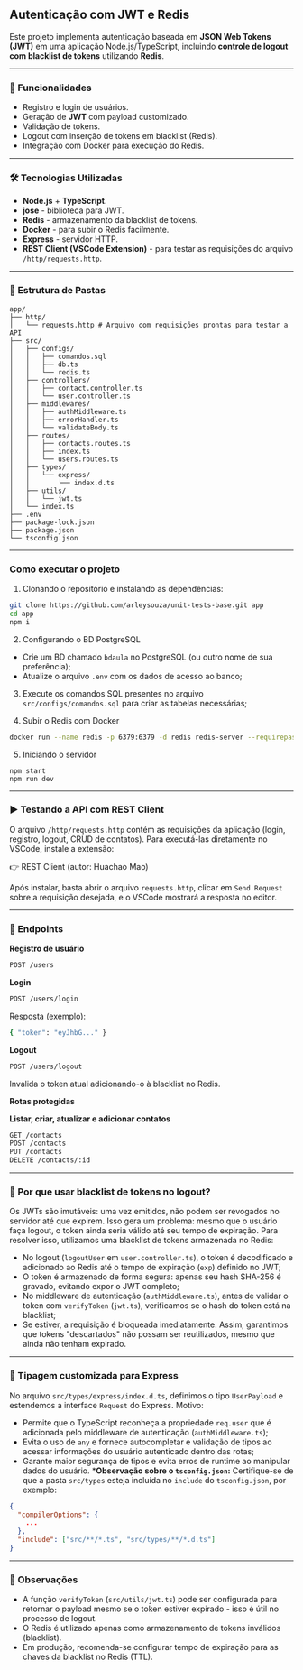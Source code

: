 ## Autenticação com JWT e Redis

Este projeto implementa autenticação baseada em **JSON Web Tokens (JWT)** em uma aplicação Node.js/TypeScript, incluindo **controle de logout com blacklist de tokens** utilizando **Redis**.

---

### 📌 Funcionalidades

- Registro e login de usuários.
- Geração de **JWT** com payload customizado.
- Validação de tokens.
- Logout com inserção de tokens em blacklist (Redis).
- Integração com Docker para execução do Redis.

---

### 🛠️ Tecnologias Utilizadas

- **Node.js** + **TypeScript**.
- **jose** - biblioteca para JWT.
- **Redis** - armazenamento da blacklist de tokens.
- **Docker** - para subir o Redis facilmente.
- **Express** - servidor HTTP.
- **REST Client (VSCode Extension)** - para testar as requisições do arquivo `/http/requests.http`.

---

### 📂 Estrutura de Pastas

```
app/
├── http/
│   └── requests.http # Arquivo com requisições prontas para testar a API
├── src/
│   ├── configs/
│   │   ├── comandos.sql
│   │   ├── db.ts
│   │   └── redis.ts
│   ├── controllers/
│   │   ├── contact.controller.ts
│   │   └── user.controller.ts
│   ├── middlewares/
│   │   ├── authMiddleware.ts
│   │   ├── errorHandler.ts
│   │   └── validateBody.ts
│   ├── routes/
│   │   ├── contacts.routes.ts
│   │   ├── index.ts
│   │   └── users.routes.ts
│   ├── types/
│   │   └── express/
│   │       └── index.d.ts
│   ├── utils/
│   │   └── jwt.ts
│   └── index.ts
├── .env
├── package-lock.json
├── package.json
└── tsconfig.json
```

---

### Como executar o projeto

1. Clonando o repositório e instalando as dependências:
```bash
git clone https://github.com/arleysouza/unit-tests-base.git app
cd app
npm i
```

2. Configurando o BD PostgreSQL
- Crie um BD chamado `bdaula` no PostgreSQL (ou outro nome de sua preferência);
- Atualize o arquivo `.env` com os dados de acesso ao banco;

3. Execute os comandos SQL presentes no arquivo `src/configs/comandos.sql` para criar as tabelas necessárias;

4. Subir o Redis com Docker
```bash
docker run --name redis -p 6379:6379 -d redis redis-server --requirepass 123
```

5. Iniciando o servidor
```
npm start
npm run dev
```

---

### ▶️ Testando a API com REST Client

O arquivo `/http/requests.http` contém as requisições da aplicação (login, registro, logout, CRUD de contatos).
Para executá-las diretamente no VSCode, instale a extensão:

👉 REST Client (autor: Huachao Mao)

Após instalar, basta abrir o arquivo `requests.http`, clicar em `Send Request` sobre a requisição desejada, e o VSCode mostrará a resposta no editor.

---

### 🔑 Endpoints

**Registro de usuário**
``` bash
POST /users
```

**Login**
``` bash
POST /users/login
```
Resposta (exemplo):
```bash
{ "token": "eyJhbG..." }
```

**Logout**
``` bash
POST /users/logout
```
Invalida o token atual adicionando-o à blacklist no Redis.

**Rotas protegidas**

**Listar, criar, atualizar e adicionar contatos**
``` bash
GET /contacts
POST /contacts
PUT /contacts
DELETE /contacts/:id
```

---

### 📌 Por que usar blacklist de tokens no logout?

Os JWTs são imutáveis: uma vez emitidos, não podem ser revogados no servidor até que expirem.
Isso gera um problema: mesmo que o usuário faça logout, o token ainda seria válido até seu tempo de expiração.
Para resolver isso, utilizamos uma blacklist de tokens armazenada no Redis:
- No logout (`logoutUser` em `user.controller.ts`), o token é decodificado e adicionado ao Redis até o tempo de expiração (`exp`) definido no JWT;
- O token é armazenado de forma segura: apenas seu hash SHA-256 é gravado, evitando expor o JWT completo;
- No middleware de autenticação (`authMiddleware.ts`), antes de validar o token com `verifyToken` (`jwt.ts`), verificamos se o hash do token está na blacklist;
- Se estiver, a requisição é bloqueada imediatamente.
Assim, garantimos que tokens "descartados" não possam ser reutilizados, mesmo que ainda não tenham expirado.

---

### 📌 Tipagem customizada para Express

No arquivo `src/types/express/index.d.ts`, definimos o tipo `UserPayload` e estendemos a interface `Request` do Express. Motivo:
- Permite que o TypeScript reconheça a propriedade `req.user` que é adicionada pelo middleware de autenticação (`authMiddleware.ts`);
- Evita o uso de `any` e fornece autocompletar e validação de tipos ao acessar informações do usuário autenticado dentro das rotas;
- Garante maior segurança de tipos e evita erros de runtime ao manipular dados do usuário.
***Observação sobre o `tsconfig.json`:**
Certifique-se de que a pasta `src/types` esteja incluída no `include` do `tsconfig.json`, por exemplo:
```json
{
  "compilerOptions": {
    ...
  },
  "include": ["src/**/*.ts", "src/types/**/*.d.ts"]
}

```

---

### 📌 Observações

- A função `verifyToken` (`src/utils/jwt.ts`) pode ser configurada para retornar o payload mesmo se o token estiver expirado - isso é útil no processo de logout.
- O Redis é utilizado apenas como armazenamento de tokens inválidos (blacklist).
- Em produção, recomenda-se configurar tempo de expiração para as chaves da blacklist no Redis (TTL).